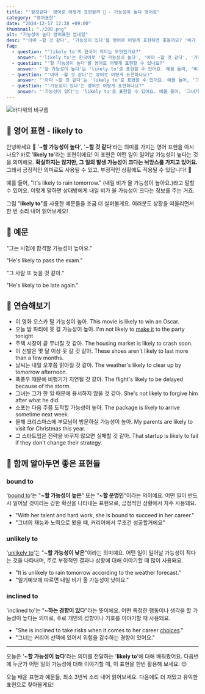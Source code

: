```yaml
---
title: "'할것같다' 영어로 어떻게 표현할까 🌟 - 가능성이 높다 영어로"
category: "영어표현"
date: "2024-12-17 12:38 +09:00"
thumbnail: "./208.png"
alt: "가능성이 높다 영어표현 썸네일"
desc: "'아마 ~할 것 같다', '가능성이 있다'를 영어로 어떻게 표현하면 좋을까요? '비가 올 가능성이 높아', '그는 내일 올 것 같아', '그녀가 승진할 가능성이 있어' 등을 영어로 표현하는 법을 배워봅시다. 다양한 예문을 통해서 연습하고 본인의 표현으로 만들어 보세요."
faq:
  - question: "'likely to'의 한국어 의미는 무엇인가요?"
    answer: "'likely to'는 한국어로 '할 가능성이 높다', '아마 ~할 것 같다', '가능성이 있다' 등으로 번역될 수 있습니다."
  - question: "'할 가능성이 높다'를 영어로 어떻게 표현할 수 있나요?"
    answer: "'할 가능성이 높다'는 'likely to'로 표현할 수 있어요. 예를 들어, '비가 올 가능성이 높아'는 'It's likely to rain'으로 말할 수 있어요."
  - question: "'아마 ~할 것 같다'는 영어로 어떻게 표현하나요?"
    answer: "'아마 ~할 것 같다'는 'likely to'로 표현할 수 있어요. 예를 들어, '그는 내일 올 것 같아'는 'He's likely to come tomorrow'로 표현할 수 있어요."
  - question: "'가능성이 있다'는 영어로 어떻게 표현하나요?"
    answer: "'가능성이 있다'는 'likely to'로 표현할 수 있어요. 예를 들어, '그녀가 승진할 가능성이 있어'는 'She's likely to get promoted'로 말할 수 있어요."
---
```


![바다위의 비구름](./208-1.jpg)

## 🌟 영어 표현 - likely to

안녕하세요 👋 '**~할 가능성이 높다**', '**~할 것 같다**'라는 의미를 가지는 영어 표현을 아시나요? 바로 '**likely to**'라는 표현이에요! 이 표현은 어떤 일이 일어날 가능성이 높다는 것을 의미해요. **확실하지는 않지만, 그 일의 발생 가능성이 크다는 뉘앙스를 가지고 있어요.** 그래서 긍정적인 의미로도 사용될 수 있고, 부정적인 상황에도 적용될 수 있답니다! 🌟

예를 들어, "It's likely to rain tomorrow." (내일 비가 올 가능성이 높아요.)라고 말할 수 있어요. 이렇게 말하면 상대방에게 내일 비가 올 가능성이 크다는 정보를 주는 거죠.

그럼 "**likely to**"를 사용한 예문들을 조금 더 살펴볼게요. 여러분도 상황을 떠올리면서 한 번 소리 내어 읽어보세요!

## 📖 예문

"그는 시험에 합격할 가능성이 높아요."

"He's likely to pass the exam."

"그 사람 또 늦을 것 같아."

"He's likely to be late again."

## 💬 연습해보기

<ul data-interactive-list>
  <li data-interactive-item>
    <span data-toggler>이 영화 오스카 탈 가능성이 높아.</span>
    <span data-answer>This movie is likely to win an Oscar.</span>
  </li>
  <li data-interactive-item>
    <span data-toggler>오늘 밤 파티에 못 갈 가능성이 높아.</span>
    <span data-answer>I'm not likely to <a href="/blog/in-english/244.make-it/">make it</a> to the party tonight</span>
  </li>
  <li data-interactive-item>
    <span data-toggler>주택 시장이 곧 무너질 것 같아.</span>
    <span data-answer>The housing market is likely to crash soon.</span>
  </li>
  <li data-interactive-item>
    <span data-toggler>이 신발은 몇 달 이상 못 갈 것 같아.</span>
    <span data-answer>These shoes aren't likely to last more than a few months.</span>
  </li>
  <li data-interactive-item>
    <span data-toggler>날씨는 내일 오후쯤 맑아질 것 같아.</span>
    <span data-answer>The weather's likely to clear up by tomorrow afternoon.</span>
  </li>
  <li data-interactive-item>
    <span data-toggler>폭풍우 때문에 비행기가 지연될 것 같아.</span>
    <span data-answer>The flight's likely to be delayed because of the storm.</span>
  </li>
  <li data-interactive-item>
    <span data-toggler>그녀는 그가 한 일 때문에 용서하지 않을 것 같아.</span>
    <span data-answer>She's not likely to forgive him after what he did.</span>
  </li>
  <li data-interactive-item>
    <span data-toggler>소포는 다음 주쯤 도착할 가능성이 높아.</span>
    <span data-answer>The package is likely to arrive sometime next week.</span>
  </li>
  <li data-interactive-item>
    <span data-toggler>올해 크리스마스에 부모님이 방문하실 가능성이 높아.</span>
    <span data-answer>My parents are likely to visit for Christmas this year.</span>
  </li>
  <li data-interactive-item>
    <span data-toggler>그 스타트업은 전략을 바꾸지 않으면 실패할 것 같아.</span>
    <span data-answer>That startup is likely to fail if they don't change their strategy.</span>
  </li>
</ul>

## 🤝 함께 알아두면 좋은 표현들

### bound to

'[bound to](/blog/in-english/212.bound-to/)'는 "**~할 가능성이 높은**" 또는 "**~할 운명인**"이라는 의미예요. 어떤 일이 반드시 일어날 것이라는 강한 확신을 나타내는 표현으로, 긍정적인 상황에서 자주 사용돼요.

- "With her talent and hard work, she is bound to succeed in her career."
- "그녀의 재능과 노력으로 봤을 때, 커리어에서 무조건 성공할거에요"

### unlikely to

'[unlikely to](/blog/가능성이-거의-없어-영어표현/)'는 "**~할 가능성이 낮은**"이라는 의미예요. 어떤 일이 일어날 가능성이 적다는 것을 나타내며, 주로 부정적인 결과나 상황에 대해 이야기할 때 많이 사용돼요.

- "It is unlikely to rain tomorrow according to the weather forecast."
- "일기예보에 따르면 내일 비가 올 가능성이 낮아요."

### inclined to

'inclined to'는 "**~하는 경향이 있다**"라는 뜻이에요. 어떤 특정한 행동이나 생각을 할 가능성이 높다는 의미로, 주로 개인의 성향이나 기호를 이야기할 때 사용돼요.

- "She is inclined to take risks when it comes to her career [choices](/blog/in-english/399.choice/)."
- "그녀는 커리어 선택에 있어서 위험을 감수하는 경향이 있어요."

---

오늘은 '**~할 가능성이 높다**'라는 의미를 전달하는 '**likely to**'에 대해 배워봤어요. 다음번에 누군가 어떤 일의 가능성에 대해 이야기할 때, 이 표현을 한번 활용해 보세요. 😊

오늘 배운 표현과 예문들, 최소 3번씩 소리 내어 읽어보세요. 다음에도 더 재밌고 유익한 표현으로 찾아올게요!
